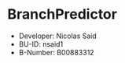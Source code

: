 # BranchPredictor
<ul>
    <li>Developer: Nicolas Said</li>
    <li>BU-ID: nsaid1</li>
    <li>B-Number: B00883312</li>
</ul>
